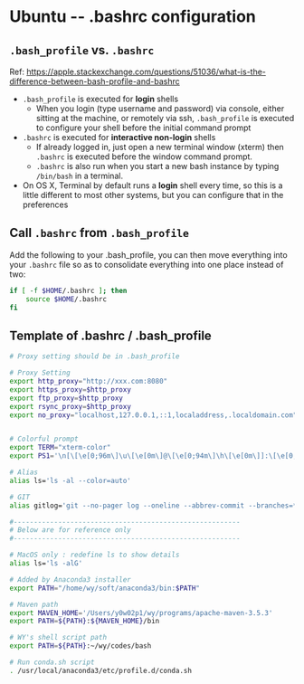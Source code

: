 # Ubuntu -- .bashrc configuration

## `.bash_profile` vs. `.bashrc`
Ref: <https://apple.stackexchange.com/questions/51036/what-is-the-difference-between-bash-profile-and-bashrc>
* `.bash_profile` is executed for **login** shells 
    * When you login (type username and password) via console, either sitting at the machine, or remotely via ssh, `.bash_profile` is executed to configure your shell before the initial command prompt
* `.bashrc` is executed for **interactive non-login** shells
    * If already logged in, just open a new terminal window (xterm) then `.bashrc` is executed before the window command prompt. 
    * `.bashrc` is also run when you start a new bash instance by typing `/bin/bash` in a terminal.
* On OS X, Terminal by default runs a **login** shell every time, so this is a little different to most other systems, but you can configure that in the preferences

## Call `.bashrc` from `.bash_profile`

Add the following to your .bash_profile, you can then move everything into your `.bashrc` file so as to consolidate everything into one place instead of two:
```bash
if [ -f $HOME/.bashrc ]; then
    source $HOME/.bashrc
fi
```

## Template of .bashrc / .bash_profile
```bash
# Proxy setting should be in .bash_profile

# Proxy Setting
export http_proxy="http://xxx.com:8080"
export https_proxy=$http_proxy
export ftp_proxy=$http_proxy  
export rsync_proxy=$http_proxy
export no_proxy="localhost,127.0.0.1,::1,localaddress,.localdomain.com"


# Colorful prompt
export TERM="xterm-color"
export PS1='\n[\[\e[0;96m\]\u\[\e[0m\]@\[\e[0;94m\]\h\[\e[0m\]]:\[\e[0;92m\]\w \n\[\e[0;93m\]\$ \[\e[0m\]'

# Alias
alias ls='ls -al --color=auto'

# GIT
alias gitlog='git --no-pager log --oneline --abbrev-commit --branches=* --graph --decorate --color | head -n 20'

#--------------------------------------------------------
# Below are for reference only
#--------------------------------------------------------

# MacOS only : redefine ls to show details
alias ls='ls -alG'

# Added by Anaconda3 installer
export PATH="/home/wy/soft/anaconda3/bin:$PATH"

# Maven path
export MAVEN_HOME='/Users/y0w02p1/wy/programs/apache-maven-3.5.3'
export PATH=${PATH}:${MAVEN_HOME}/bin

# WY's shell script path
export PATH=${PATH}:~/wy/codes/bash

# Run conda.sh script
. /usr/local/anaconda3/etc/profile.d/conda.sh

```
